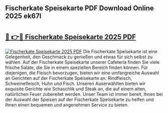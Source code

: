 ## Fischerkate Speisekarte PDF Download Online 2025 ek67l

# <h2><a href="http://gccagf.nevu.top/?p=Fischerkate+Speisekarte">🔗 👉🔴 Fischerkate Speisekarte 2025 PDF</a></h2>

[![Fischerkate Speisekarte 2025 PDF](https://i.imgur.com/dBaPXMq.png)](http://gccagf.nevu.top/?p=Fischerkate+Speisekarte)
Die Fischerkate Speisekarte ist eine Gelegenheit, den Geschmack zu genießen und etwas für sich selbst zu wählen. Auf der Fischerkate Speisekarte unserer Cafeteria finden Sie viele frische Salate, die Sie in einem speziellen Bereich finden können. Für diejenigen, die Fleisch bevorzugen, bieten wir eine umfangreiche Auswahl an Gerichten auf der Fischerkate Speisekarte an: Rindfleisch, Schweinefleisch, Huhn und Fisch. Unseren Auserwählten bieten wir exquisite Gerichte wie Schaschlik und Steak an, die auf einem alten, natürlichen Feuer zubereitet werden. Unser Team ist immer bereit, Ihnen bei der Auswahl der Speisen auf der Fischerkate Speisekarte zu helfen und Ihnen einen bequemen und angenehmen Service zu bieten.
